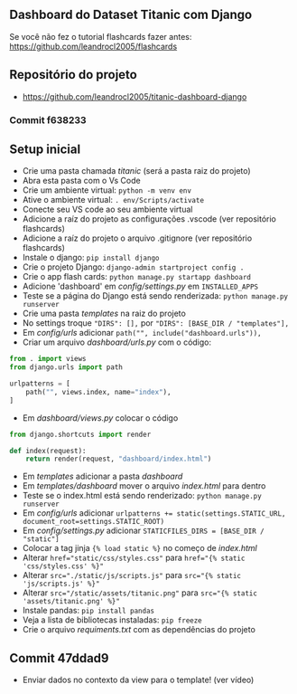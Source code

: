 ## Dashboard do Dataset Titanic com Django

Se você não fez o tutorial flashcards fazer antes: https://github.com/leandrocl2005/flashcards

## Repositório do projeto

- https://github.com/leandrocl2005/titanic-dashboard-django

### Commit f638233

## Setup inicial

- Crie uma pasta chamada *titanic* (será a pasta raiz do projeto)
- Abra esta pasta com o Vs Code
- Crie um ambiente virtual: `python -m venv env`
- Ative o ambiente virtual: `. env/Scripts/activate`
- Conecte seu VS code ao seu ambiente virtual
- Adicione a raíz do projeto as configurações .vscode (ver repositório flashcards)
- Adicione a raíz do projeto o arquivo .gitignore (ver repositório flashcards)
- Instale o django: `pip install django`
- Crie o projeto Django: `django-admin startproject config .`
- Crie o app flash cards: `python manage.py startapp dashboard`
- Adicione 'dashboard' em *config/settings.py* em `INSTALLED_APPS`
- Teste se a página do Django está sendo renderizada: `python manage.py runserver`
- Crie uma pasta *templates* na raiz do projeto
- No settings troque `"DIRS": [],` por `"DIRS": [BASE_DIR / "templates"],`
- Em *config/urls* adicionar `path("", include("dashboard.urls")),`
- Criar um arquivo *dashboard/urls.py* com o código:
```python
from . import views
from django.urls import path

urlpatterns = [
    path("", views.index, name="index"),
]
```
- Em *dashboard/views.py* colocar o código
```python
from django.shortcuts import render

def index(request):
    return render(request, "dashboard/index.html")
```
- Em *templates* adicionar a pasta *dashboard*
- Em *templates/dashboard* mover o arquivo *index.html* para dentro
- Teste se o index.html está sendo renderizado: `python manage.py runserver`
- Em *config/urls* adicionar `urlpatterns += static(settings.STATIC_URL, document_root=settings.STATIC_ROOT)`
- Em *config/settings.py* adicionar `STATICFILES_DIRS = [BASE_DIR / "static"]`
- Colocar a tag jinja `{% load static %}` no começo de *index.html*
- Alterar `href="static/css/styles.css"` para `href="{% static 'css/styles.css' %}"`
- Alterar `src="./static/js/scripts.js"` para `src="{% static 'js/scripts.js' %}"`
- Alterar `src="/static/assets/titanic.png"` para `src="{% static 'assets/titanic.png' %}"`
- Instale pandas: `pip install pandas`
- Veja a lista de bibliotecas instaladas: `pip freeze`
- Crie o arquivo *requiments.txt* com as dependências do projeto

## Commit 47ddad9

- Enviar dados no contexto da view para o template! (ver vídeo)
